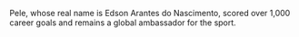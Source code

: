 Pele, whose real name is Edson Arantes do Nascimento, scored over 1,000 career goals and remains a global ambassador for the sport.

